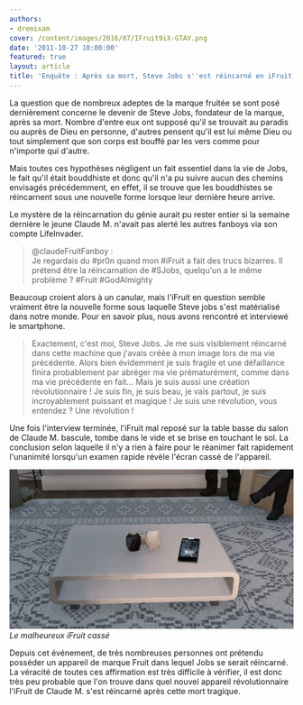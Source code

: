 ```yaml
---
authors:
- dremixam
cover: /content/images/2016/07/IFruit9iX-GTAV.png
date: '2011-10-27 10:00:00'
featured: true
layout: article
title: 'Enquête : Après sa mort, Steve Jobs s''est réincarné en iFruit'
---
```



La question que de nombreux adeptes de la marque fruitée se sont posé dernièrement concerne le devenir de Steve Jobs, fondateur de la marque, après sa mort. Nombre d'entre eux ont supposé qu'il se trouvait au paradis ou auprès de Dieu en personne, d'autres pensent qu'il est lui même Dieu ou tout simplement que son corps est bouffé par les vers comme pour n'importe qui d'autre.

Mais toutes ces hypothèses négligent un fait essentiel dans la vie de Jobs, le fait qu'il était bouddhiste et donc qu'il n'a pu suivre aucun des chemins envisagés précédemment, en effet, il se trouve que les bouddhistes se réincarnent sous une nouvelle forme lorsque leur dernière heure arrive.

Le mystère de la réincarnation du génie aurait pu rester entier si la semaine dernière le jeune Claude M. n'avait pas alerté les autres fanboys via son compte LifeInvader.

> @claudeFruitFanboy :  
> Je regardais du #pr0n quand mon #iFruit a fait des trucs bizarres. Il prétend être la réincarnation de #SJobs, quelqu'un a le même problème ? #Fruit #GodAlmighty

Beaucoup croient alors à un canular, mais l'iFruit en question semble vraiment être la nouvelle forme sous laquelle Steve jobs s'est matérialisé dans notre monde. Pour en savoir plus, nous avons rencontré et interviewé le smartphone.

> Exactement, c'est moi, Steve Jobs. Je me suis visiblement réincarné dans cette machine que j'avais créée à mon image lors de ma vie précédente. Alors bien évidemment je suis fragile et une défaillance finira probablement par abréger ma vie prématurément, comme dans ma vie précédente en fait… Mais je suis aussi une création révolutionnaire ! Je suis fin, je suis beau, je vais partout, je suis incroyablement puissant et magique ! Je suis une révolution, vous entendez ? Une révolution !

Une fois l'interview terminée, l'iFruit mal reposé sur la table basse du salon de Claude M. bascule, tombe dans le vide et se brise en touchant le sol. La conclusion selon laquelle il n'y a rien à faire pour le réanimer fait rapidement l'unanimité lorsqu'un examen rapide révèle l'écran cassé de l'appareil.

![](/content/images/2021/12/ifruit-broken-1.jpeg)
_Le malheureux iFruit cassé_

Depuis cet événement, de très nombreuses personnes ont prétendu posséder un appareil de marque Fruit dans lequel Jobs se serait réincarné. La véracité de toutes ces affirmation est très difficile à vérifier, il est donc très peu probable que l'on trouve dans quel nouvel appareil révolutionnaire l'iFruit de Claude M. s'est réincarné après cette mort tragique.